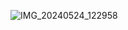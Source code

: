 ![IMG_20240524_122958](https://github.com/NandakishorG23/EmptyScreens1/assets/142422926/7584908b-190f-41fd-9c62-9ef43c3bc85a)
